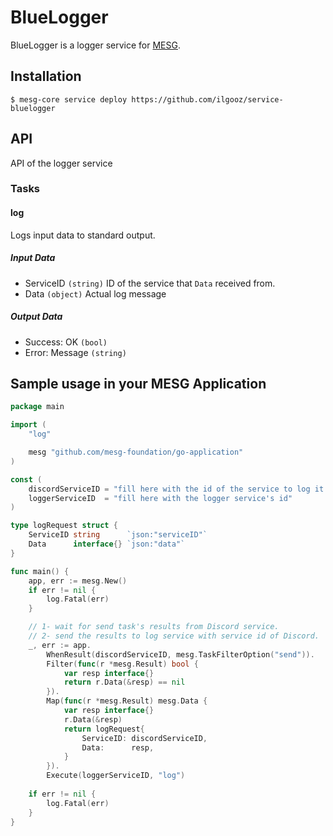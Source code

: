 
# BlueLogger

BlueLogger is a logger service for [MESG](https://mesg.tech).

  
## Installation
`$ mesg-core service deploy https://github.com/ilgooz/service-bluelogger`


## API
API of the logger service

### Tasks

#### log
Logs input data to standard output.
##### Input Data
* ServiceID `(string)`
ID of the service that `Data` received from.
* Data `(object)`
Actual log message

##### Output Data
* Success: OK `(bool)`
* Error: Message `(string)`


## Sample usage in your MESG Application

```go
package main

import (
    "log"

    mesg "github.com/mesg-foundation/go-application"
)

const (
    discordServiceID = "fill here with the id of the service to log it's task outputs"
    loggerServiceID  = "fill here with the logger service's id"
)

type logRequest struct {
    ServiceID string      `json:"serviceID"`
    Data      interface{} `json:"data"`
}

func main() {
    app, err := mesg.New()
    if err != nil {
        log.Fatal(err)
    }

    // 1- wait for send task's results from Discord service.
    // 2- send the results to log service with service id of Discord.
    _, err := app.
        WhenResult(discordServiceID, mesg.TaskFilterOption("send")).
        Filter(func(r *mesg.Result) bool {
            var resp interface{}
            return r.Data(&resp) == nil
        }).
        Map(func(r *mesg.Result) mesg.Data {
            var resp interface{}
            r.Data(&resp)
            return logRequest{
                ServiceID: discordServiceID,
                Data:      resp,
            }
        }).
        Execute(loggerServiceID, "log")
        
    if err != nil {
        log.Fatal(err)
    }
}
```